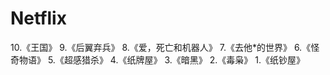 # Netflix

10.《王国》
9.《后翼弃兵》
8.《爱，死亡和机器人》
7.《去他*的世界》
6.《怪奇物语》
5.《超感猎杀》
4.《纸牌屋》
3.《暗黑》
2.《毒枭》
1.《纸钞屋》
